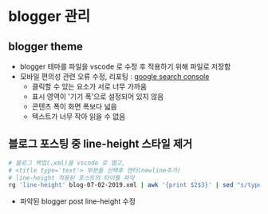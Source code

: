 # blogger 관리

## blogger theme

- blogger 테마를 파일을 vscode 로 수정 후 적용하기 위해 파일로 저장함
- 모바일 편의성 관련 오류 수정, 리포팅 : [google search console](https://search.google.com/search-console/?resource_id=sc-domain:yoonbh2714.blogspot.com)
  - 클릭할 수 있는 요소가 서로 너무 가까움
  - 표시 영역이 '기기 폭'으로 설정되어 있지 않음
  - 콘텐츠 폭이 화면 폭보다 넓음
  - 텍스트가 너무 작아 읽을 수 없음

## 블로그 포스팅 중 line-height 스타일 제거

```bash
# 블로그 백업(.xml)을 vscode 로 열고,
# <title type='text'> 부분들 선택후 엔터(newline추가)
# line-height 적용된 포스트의 타이틀 파악
rg 'line-height' blog-07-02-2019.xml | awk '{print $2$3}' | sed "s/type=\'text\'\>//"
```

- 파악된 blogger post line-height 수정

